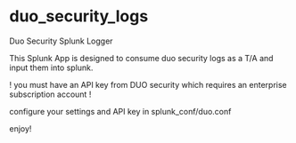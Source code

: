 duo_security_logs
=================

Duo Security Splunk Logger

This Splunk App is designed to consume duo security logs as a T/A and input them into splunk.


 ! you must have an API key from DUO security which requires an enterprise subscription account !

configure your settings and API key in splunk_conf/duo.conf

enjoy!

